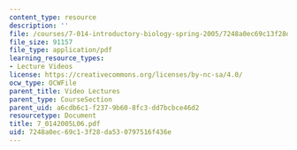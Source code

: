 ```yaml
---
content_type: resource
description: ''
file: /courses/7-014-introductory-biology-spring-2005/7248a0ec69c13f28da530797516f436e_7_0142005L06.pdf
file_size: 91157
file_type: application/pdf
learning_resource_types:
- Lecture Videos
license: https://creativecommons.org/licenses/by-nc-sa/4.0/
ocw_type: OCWFile
parent_title: Video Lectures
parent_type: CourseSection
parent_uid: a6cdb6c1-f237-9b60-8fc3-dd7bcbce46d2
resourcetype: Document
title: 7_0142005L06.pdf
uid: 7248a0ec-69c1-3f28-da53-0797516f436e
---
```

